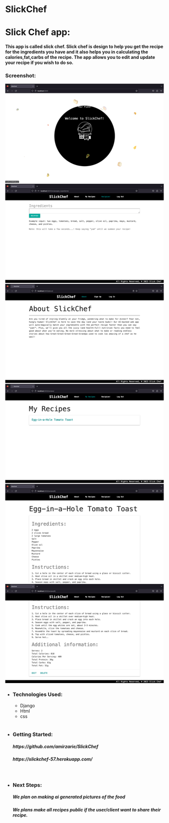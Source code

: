 # SlickChef

<h1>Slick Chef app:</h1> </hr>
  <h4>This app is called slick chef. Slick chef is design to help you get the recipe for the ingredients you have and it also helps you in calculating the calories,fat,carbs of the recipe. The app allows you to edit and update your recipe if you wish to do so.</h4>

### Screenshot:

![index](/index.png)
![create](/create.png)
![about](/about.png)
![recipe](/recipe.png)
![detail1](/detail1.png)
![detail2](/detail2.png)

- <h3>Technologies Used:</h3>
  <ul>
   <li>Django</li>
   <li>Html</li>
   <li>css</li>
  </ul>
  </br>

- <h3>Getting Started:</h3>
  <h5>https://github.com/amirzarie/SlickChef</h5>
  <h5>https://slickchef-57.herokuapp.com/</h5>

  </br>

- <h3> Next Steps:</h3>
  <h5>We plan on making ai generated pictures of the food  </h5>
  <h5>We plans make all recipes public if the user/client  want to share their recipe.</h5>
